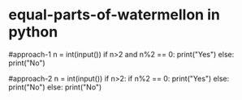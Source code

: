 # equal-parts-of-watermellon in python
#approach-1
n = int(input())
if n>2 and n%2 == 0:
  print("Yes")
else:
  print("No")

#approach-2
n = int(input())
if n>2:
  if n%2 == 0:
    print("Yes")
  else:
    print("No")
else:
  print("No")
